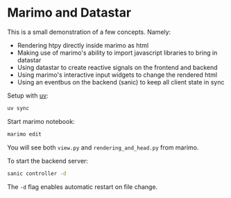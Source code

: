 # Marimo and Datastar

This is a small demonstration of a few concepts. Namely:

 - Rendering htpy directly inside marimo as html
 - Making use of marimo's ability to import javascript libraries to bring in datastar
 - Using datastar to create reactive signals on the frontend and backend
 - Using marimo's interactive input widgets to change the rendered html
 - Using an eventbus on the backend (sanic) to keep all client state in sync

Setup with [uv](https://docs.astral.sh/uv/):

```sh
uv sync
```

Start marimo notebook:

```sh
marimo edit
```

You will see both `view.py` and `rendering_and_head.py` from marimo.

To start the backend server:

```sh
sanic controller -d
```

The `-d` flag enables automatic restart on file change.
